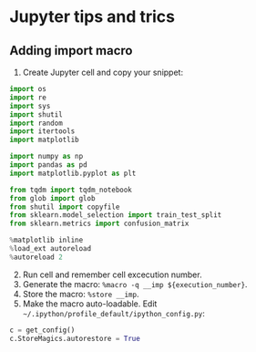# Jupyter tips and trics

## Adding import macro 

1. Create Jupyter cell and copy your snippet:

```python
import os
import re
import sys
import shutil
import random
import itertools 
import matplotlib

import numpy as np
import pandas as pd 
import matplotlib.pyplot as plt

from tqdm import tqdm_notebook
from glob import glob
from shutil import copyfile
from sklearn.model_selection import train_test_split
from sklearn.metrics import confusion_matrix

%matplotlib inline
%load_ext autoreload
%autoreload 2
```

2. Run cell and remember cell excecution number.
3. Generate the macro: `%macro -q __imp ${execution_number}`.
4. Store the macro: `%store __imp`. 
5. Make the macro auto-loadable. Edit `~/.ipython/profile_default/ipython_config.py`:

```python
c = get_config()
c.StoreMagics.autorestore = True
```
